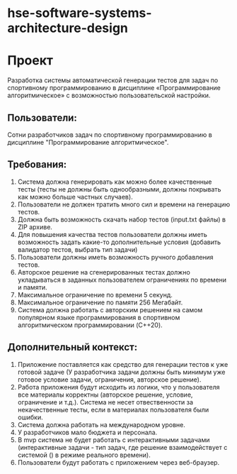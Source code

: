 # hse-software-systems-architecture-design
# Проект
Разработка системы автоматической генерации тестов для задач по спортивному программированию в дисциплине «Программирование алгоритмическое» с возможностью пользовательской настройки.

## Пользователи:
Сотни разработчиков задач по спортивному программированию в дисциплине "Программирование алгоритмическое".

## Требования:
1. Система должна генерировать как можно более качественные тесты (тесты не должны быть однообразными, должны покрывать как можно больше частных случаев).
2. Пользователи не должен тратить много сил и времени на генерацию тестов.
3. Должна быть возможность скачать набор тестов (input.txt файлы) в ZIP архиве.
4. Для повышения качества тестов пользователи должны иметь возможность задать какие-то дополнительные условия (добавить валидатор тестов, выбрать тип задачи)
5. Пользователи должны иметь возможность ручного добавления тестов. 
6. Авторское решение на сгенерированных тестах должно укладываться в заданных пользователем ограничениях по времени и памяти. 
7. Максимальное ограничение по времени 5 секунд.
8. Максимальное ограничение по памяти 256 Мегабайт.
9. Система должна работать с авторским решением на самом популярном языке программирования в спортивном алгоритмическом программировании (C++20).

## Дополнительный контекст:
1. Приложение поставляется как средство для генерации тестов к уже готовой задаче (У разработчика задачи должны быть минимум уже готовое условие задачи, ограничения, авторское решение).
2. Работа приложения будут исходить из логики, что у пользователя все материалы корректны (авторское решение, условие, ограничение и т.д.). Система не несет отвественности за некачественные тесты, если в материалах пользователя были ошибки.
3. Система должна работать на международном уровне.
4. У разработчиков мало бюджета и персонала.
5. В mvp система не будет работать с интерактивными задачами (интерактивные задачи - тип задач, где решение взаимодействует с системой () в режиме реального времени).
6. Пользователи будут работать с приложением через веб-браузер.